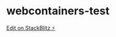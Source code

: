 # webcontainers-test

[Edit on StackBlitz ⚡️](https://stackblitz.com/edit/stackblitz-webcontainer-api-starter-with-terminal-bydoy3)